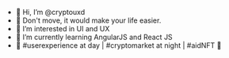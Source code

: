 - 👋 Hi, I’m @cryptouxd
- 🎲 Don't move, it would make your life easier.
- 👀 I’m interested in UI and UX
- 🌱 I’m currently learning AngularJS and React JS
- 💞️ #userexperience at day | #cryptomarket at night | #aidNFT 🧡

<!---
cryptouxd/cryptouxd is a ✨ special ✨ repository because its `README.md` (this file) appears on your GitHub profile.
You can click the Preview link to take a look at your changes.
--->
